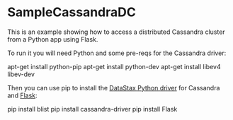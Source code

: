 SampleCassandraDC
=================

This is an example showing how to access a distributed Cassandra cluster from a Python app using Flask.

To run it you will need Python and some pre-reqs for the Cassandra driver:

  apt-get install python-pip
  apt-get install python-dev
  apt-get install libev4 libev-dev

Then you can use pip to install the [DataStax Python driver](https://github.com/datastax/python-driver) for Cassandra and [Flask](http://flask.pocoo.org/):

  pip install blist
  pip install cassandra-driver
  pip install Flask

